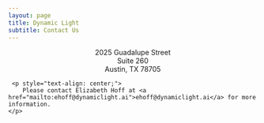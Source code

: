 ```yaml
---
layout: page
title: Dynamic Light
subtitle: Contact Us
---
```

<div>
    <p style="text-align: center;">
        2025 Guadalupe Street <br>
        Suite 260 <br>
        Austin, TX 78705 <br> 
    </p>

     <p style="text-align: center;">    
        Please contact Elizabeth Hoff at <a href="mailto:ehoff@dynamiclight.ai">ehoff@dynamiclight.ai</a> for more information.   
    </p>
</div>
